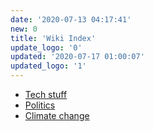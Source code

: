 ```yaml
---
date: '2020-07-13 04:17:41'
new: 0
title: 'Wiki Index'
update_logo: '0'
updated: '2020-07-17 01:00:07'
updated_logo: '1'
---
```

* [Tech stuff](/Tech-stuff)
* [Politics](/Politics)
* [Climate change](/Climate-change)
